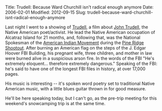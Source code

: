 Title: Trudell: Because Ward Churchill isn't radical enough anymore
Date: 2006-02-01
Modified: 2012-09-15
Slug: trudell-because-ward-churchill-isnt-radical-enough-anymore

Last night I went to a showing of <a href="http://www.imdb.com/title/tt0395796/" >Trudell</a>, a film about <a href="http://en.wikipedia.org/wiki/John_Trudell" >John Trudell</a>, the Native American poet/activist. He lead the Native American occupation of Alcatraz Island for 21 months, and, following that, was the National Spokesman of the <a href="http://en.wikipedia.org/wiki/American_Indian_Movement" >American Indian Movement</a> during the <a href="http://en.wikipedia.org/wiki/American_Indian_Movement#The_Pine_Ridge_incidents" >Pine Ridge Shootout</a>. After burning an American flag on the steps of the J. Edgar Hoover FBI Building, his pregnant wife, three children, and mother in law were burned alive in a suspicious arson fire. In the words of the FBI "He's extremely eloquent... therefore extremely dangerous."
Speaking of the FBI: he's said to have one of the longest FBI files in history, at over 17,000 pages.

His music is interesting -- it's spoken word poetry set to traditional Native American music, with a little blues guitar thrown in for good measure.

He'll be here speaking today, but I can't go, as the pre-trip meeting for this weekend's snowcamping trip is at the same time.
